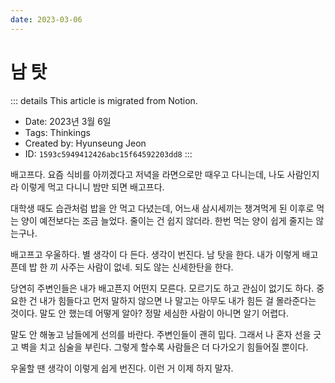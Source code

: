 ```yaml
---
date: 2023-03-06
---
```


# 남 탓

::: details This article is migrated from Notion.

- Date: 2023년 3월 6일
- Tags: Thinkings
- Created by: Hyunseung Jeon
- ID: `1593c5949412426abc15f64592203dd8`
  :::

배고프다. 요즘 식비를 아끼겠다고 저녁을 라면으로만 때우고 다니는데, 나도 사람인지라 이렇게 먹고 다니니 밤만 되면 배고프다.

대학생 때도 습관처럼 밥을 안 먹고 다녔는데, 어느새 삼시세끼는 챙겨먹게 된 이후로 먹는 양이 예전보다는 조금 늘었다. 줄이는 건 쉽지 않더라. 한번 먹는 양이 쉽게 줄지는 않는구나.

배고프고 우울하다. 별 생각이 다 든다. 생각이 번진다. 남 탓을 한다. 내가 이렇게 배고픈데 밥 한 끼 사주는 사람이 없네. 되도 않는 신세한탄을 한다.

당연히 주변인들은 내가 배고픈지 어떤지 모른다. 모르기도 하고 관심이 없기도 하다. 중요한 건 내가 힘들다고 먼저 말하지 않으면 나 말고는 아무도 내가 힘든 걸 몰라준다는 것이다. 말도 안 했는데 어떻게 알아? 정말 세심한 사람이 아니면 알기 어렵다.

말도 안 해놓고 남들에게 선의를 바란다. 주변인들이 괜히 밉다. 그래서 나 혼자 선을 긋고 벽을 치고 심술을 부린다. 그렇게 할수록 사람들은 더 다가오기 힘들어질 뿐이다.

우울할 땐 생각이 이렇게 쉽게 번진다. 이런 거 이제 하지 말자.
